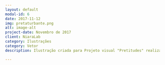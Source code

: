 ```yaml
---
layout: default
modal-id: 6
date: 2017-11-12
img: pretaturbante.png
alt: image-alt
project-date: Novembro de 2017
client: NiaraLab
category: Ilustrações
category: Vetor
description: Ilustração criada para Projeto visual "Pretitudes" realizado pela Casa Coletiva Margem 31! A Margem 31 é uma casa onde se encontrão grupos, coletivos e movimentos e realizão diversos projetos nas areas de audiovisual, T'ics, software livre e saraus.

---
```

